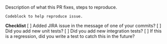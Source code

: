 Description of what this PR fixes, steps to reproduce.

```
Codeblock to help reproduce issue.
```

**Checklist**
[ ] Added JIRA issue in the message of one of your commits?
[ ] Did you add new unit tests?
[ ] Did you add new integration tests?
[ ] If this is a regression, did you write a test to catch this in the future?
